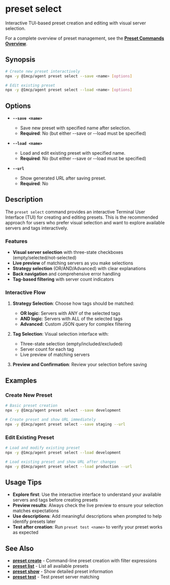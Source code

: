 # preset select

Interactive TUI-based preset creation and editing with visual server selection.

For a complete overview of preset management, see the **[Preset Commands Overview](./index)**.

## Synopsis

```bash
# Create new preset interactively
npx -y @1mcp/agent preset select --save <name> [options]

# Edit existing preset
npx -y @1mcp/agent preset select --load <name> [options]
```

## Options

- **`--save <name>`**
  - Save new preset with specified name after selection.
  - **Required**: No (but either --save or --load must be specified)

- **`--load <name>`**
  - Load and edit existing preset with specified name.
  - **Required**: No (but either --save or --load must be specified)

- **`--url`**
  - Show generated URL after saving preset.
  - **Required**: No

## Description

The `preset select` command provides an interactive Terminal User Interface (TUI) for creating and editing presets. This is the recommended approach for users who prefer visual selection and want to explore available servers and tags interactively.

### Features

- **Visual server selection** with three-state checkboxes (empty/selected/not-selected)
- **Live preview** of matching servers as you make selections
- **Strategy selection** (OR/AND/Advanced) with clear explanations
- **Back navigation** and comprehensive error handling
- **Tag-based filtering** with server count indicators

### Interactive Flow

1. **Strategy Selection**: Choose how tags should be matched:
   - **OR logic**: Servers with ANY of the selected tags
   - **AND logic**: Servers with ALL of the selected tags
   - **Advanced**: Custom JSON query for complex filtering

2. **Tag Selection**: Visual selection interface with:
   - Three-state selection (empty/included/excluded)
   - Server count for each tag
   - Live preview of matching servers

3. **Preview and Confirmation**: Review your selection before saving

## Examples

### Create New Preset

```bash
# Basic preset creation
npx -y @1mcp/agent preset select --save development

# Create preset and show URL immediately
npx -y @1mcp/agent preset select --save staging --url
```

### Edit Existing Preset

```bash
# Load and modify existing preset
npx -y @1mcp/agent preset select --load development

# Load existing preset and show URL after changes
npx -y @1mcp/agent preset select --load production --url
```

## Usage Tips

- **Explore first**: Use the interactive interface to understand your available servers and tags before creating presets
- **Preview results**: Always check the live preview to ensure your selection matches expectations
- **Use descriptions**: Add meaningful descriptions when prompted to help identify presets later
- **Test after creation**: Run `preset test <name>` to verify your preset works as expected

## See Also

- **[preset create](./create)** - Command-line preset creation with filter expressions
- **[preset list](./list)** - List all available presets
- **[preset show](./show)** - Show detailed preset information
- **[preset test](./test)** - Test preset server matching
